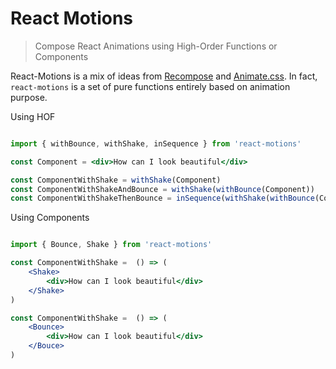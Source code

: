 # React Motions

> Compose React Animations using High-Order Functions or Components

React-Motions is a mix of ideas from [Recompose](https://github.com/acdlite/recompose) and [Animate.css](https://github.com/daneden/animate.css). In fact, `react-motions` is a set of pure functions entirely based on animation purpose.

Using HOF

```jsx

import { withBounce, withShake, inSequence } from 'react-motions'

const Component = <div>How can I look beautiful</div>

const ComponentWithShake = withShake(Component)
const ComponentWithShakeAndBounce = withShake(withBounce(Component))
const ComponentWithShakeThenBounce = inSequence(withShake(withBounce(Component)))

```

Using Components

```jsx

import { Bounce, Shake } from 'react-motions'

const ComponentWithShake =  () => (
	<Shake>
		<div>How can I look beautiful</div>
	</Shake>
)

const ComponentWithShake =  () => (
	<Bounce>
		<div>How can I look beautiful</div>
	</Bouce>
)

```
